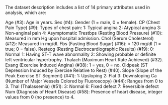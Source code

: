 The dataset description includes a list of 14 primary attributes used in analysis, which are:

Age (#3): Age in years.
Sex (#4): Gender (1 = male, 0 = female).
CP (Chest Pain Type) (#9): Types of chest pain:
1: Typical angina
2: Atypical angina
3: Non-anginal pain
4: Asymptomatic
Trestbps (Resting Blood Pressure) (#10): Measured in mm Hg upon hospital admission.
Chol (Serum Cholesterol) (#12): Measured in mg/dl.
Fbs (Fasting Blood Sugar) (#16): > 120 mg/dl (1 = true; 0 = false).
Restecg (Resting Electrocardiographic Results) (#19):
0: Normal
1: Having ST-T wave abnormality
2: Showing probable or definite left ventricular hypertrophy.
Thalach (Maximum Heart Rate Achieved) (#32).
Exang (Exercise Induced Angina) (#38): 1 = yes, 0 = no.
Oldpeak (ST Depression Induced by Exercise Relative to Rest) (#40).
Slope (Slope of the Peak Exercise ST Segment) (#41):
1: Upsloping
2: Flat
3: Downsloping
Ca (Number of Major Vessels Colored by Fluoroscopy) (#44): Ranges from 0 to 3.
Thal (Thalassemia) (#51):
3: Normal
6: Fixed defect
7: Reversible defect
Num (Diagnosis of Heart Disease) (#58): Presence of heart disease, integer values from 0 (no presence) to 4.
